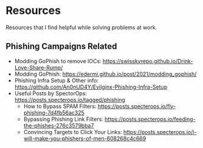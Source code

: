 # Resources
Resources that I find helpful while solving problems at work.
## Phishing Campaigns Related
- Modding GoPhish to remove IOCs: https://swisskyrepo.github.io/Drink-Love-Share-Rump/
- Modding GoPhish: https://edermi.github.io/post/2021/modding_gophish/
- Phishing Infra Setup & Other info: https://github.com/An0nUD4Y/Evilginx-Phishing-Infra-Setup
- Useful Posts by SpectorOps: https://posts.specterops.io/tagged/phishing
  - How to Bypass SPAM Filters: https://posts.specterops.io/fly-phishing-7d4fb56ac325
  - Bypassing Phishing Link Filters: https://posts.specterops.io/feeding-the-phishes-276c3579bba7
  - Convincing Targets to Click Your Links: https://posts.specterops.io/i-will-make-you-phishers-of-men-608268c4c669
